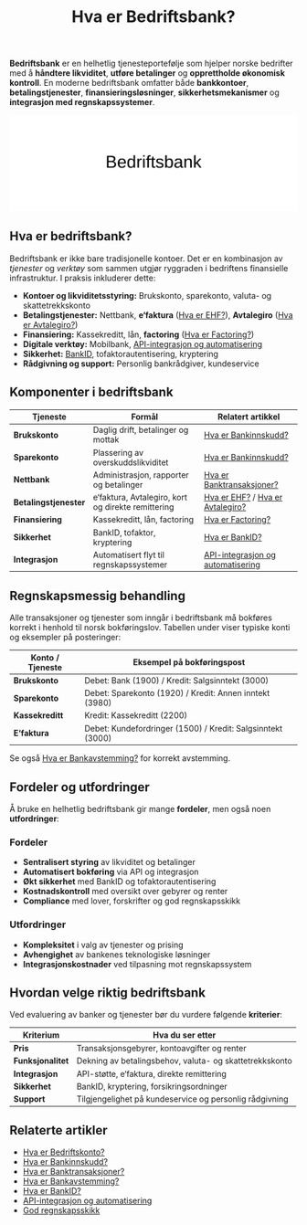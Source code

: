 ﻿---
title: "Hva er Bedriftsbank?"
seoTitle: "Hva er Bedriftsbank?"
meta_description: '**Bedriftsbank** er en helhetlig tjenesteportefølje som hjelper norske bedrifter med å **håndtere likviditet**, **utføre betalinger** og **opprettholde øko...'
slug: bedriftsbank
type: blog
layout: pages/single
---

**Bedriftsbank** er en helhetlig tjenesteportefølje som hjelper norske bedrifter med å **håndtere likviditet**, **utføre betalinger** og **opprettholde økonomisk kontroll**. En moderne bedriftsbank omfatter både **bankkontoer**, **betalingstjenester**, **finansieringsløsninger**, **sikkerhetsmekanismer** og **integrasjon med regnskapssystemer**.

![Illustrasjon av konseptet bedriftsbank](bedriftsbank-image.svg)

## Hva er bedriftsbank?

Bedriftsbank er ikke bare tradisjonelle kontoer. Det er en kombinasjon av _tjenester_ og _verktøy_ som sammen utgjør ryggraden i bedriftens finansielle infrastruktur. I praksis inkluderer dette:

* **Kontoer og likviditetsstyring:** Brukskonto, sparekonto, valuta- og skattetrekkskonto
* **Betalingstjenester:** Nettbank, **e‘faktura** ([Hva er EHF?](/blogs/regnskap/hva-er-ehf "Hva er EHF og elektronisk fakturering")), **Avtalegiro** ([Hva er Avtalegiro?](/blogs/regnskap/hva-er-avtalegiro "Hva er Avtalegiro? Automatiserte betalinger med avtalegiro"))
* **Finansiering:** Kassekreditt, lån, **factoring** ([Hva er Factoring?](/blogs/regnskap/hva-er-factoring "Hva er Factoring? Fordeler og regnskapsføring"))
* **Digitale verktøy:** Mobilbank, [API-integrasjon og automatisering](/blogs/regnskap/api-integrasjon-automatisering-regnskap "API-integrasjon og automatisering i regnskap")
* **Sikkerhet:** [BankID](/blogs/regnskap/hva-er-bankid "Hva er BankID? To-faktor autentisering i Norge"), tofaktorautentisering, kryptering
* **Rådgivning og support:** Personlig bankrådgiver, kundeservice

## Komponenter i bedriftsbank

| Tjeneste           | Formål                                       | Relatert artikkel                                                           |
|--------------------|----------------------------------------------|------------------------------------------------------------------------------|
| **Brukskonto**     | Daglig drift, betalinger og mottak           | [Hva er Bankinnskudd?](/blogs/regnskap/hva-er-bankinnskudd "Bankinnskudd i regnskap: Typer og føring") |
| **Sparekonto**     | Plassering av overskuddslikviditet           | [Hva er Bankinnskudd?](/blogs/regnskap/hva-er-bankinnskudd "Bankinnskudd i regnskap: Typer og føring") |
| **Nettbank**       | Administrasjon, rapporter og betalinger       | [Hva er Banktransaksjoner?](/blogs/regnskap/hva-er-banktransaksjoner "Banktransaksjoner i regnskap: Registrering og kontroll") |
| **Betalingstjenester** | e‘faktura, Avtalegiro, kort og direkte remittering | [Hva er EHF?](/blogs/regnskap/hva-er-ehf "Hva er EHF og elektronisk fakturering") / [Hva er Avtalegiro?](/blogs/regnskap/hva-er-avtalegiro "Hva er Avtalegiro? Automatiserte betalinger med avtalegiro") |
| **Finansiering**   | Kassekreditt, lån, factoring                   | [Hva er Factoring?](/blogs/regnskap/hva-er-factoring "Hva er Factoring? Fordeler og regnskapsføring") |
| **Sikkerhet**      | BankID, tofaktor, kryptering                   | [Hva er BankID?](/blogs/regnskap/hva-er-bankid "Hva er BankID? To-faktor autentisering i Norge") |
| **Integrasjon**    | Automatisert flyt til regnskapssystemer        | [API-integrasjon og automatisering](/blogs/regnskap/api-integrasjon-automatisering-regnskap "API-integrasjon og automatisering i regnskap") |

## Regnskapsmessig behandling

Alle transaksjoner og tjenester som inngår i bedriftsbank må bokføres korrekt i henhold til norsk bokføringslov. Tabellen under viser typiske konti og eksempler på posteringer:

| Konto / Tjeneste    | Eksempel på bokføringspost                                            |
|---------------------|------------------------------------------------------------------------|
| **Brukskonto**      | Debet: Bank (1900) / Kredit: Salgsinntekt (3000)                        |
| **Sparekonto**      | Debet: Sparekonto (1920) / Kredit: Annen inntekt (3980)                 |
| **Kassekreditt**    | Kredit: Kassekreditt (2200)                                             |
| **E‘faktura**       | Debet: Kundefordringer (1500) / Kredit: Salgsinntekt (3000)             |

Se også [Hva er Bankavstemming?](/blogs/regnskap/hva-er-bankavstemming "Bankavstemming i regnskap: Prosess og kontroll") for korrekt avstemming.

## Fordeler og utfordringer

Å bruke en helhetlig bedriftsbank gir mange **fordeler**, men også noen **utfordringer**:

### Fordeler
* **Sentralisert styring** av likviditet og betalinger
* **Automatisert bokføring** via API og integrasjon
* **Økt sikkerhet** med BankID og tofaktorautentisering
* **Kostnadskontroll** med oversikt over gebyrer og renter
* **Compliance** med lover, forskrifter og god regnskapsskikk

### Utfordringer
* **Kompleksitet** i valg av tjenester og prising
* **Avhengighet** av bankenes teknologiske løsninger
* **Integrasjonskostnader** ved tilpasning mot regnskapssystem

## Hvordan velge riktig bedriftsbank

Ved evaluering av banker og tjenester bør du vurdere følgende **kriterier**:

| Kriterium          | Hva du ser etter                                           |
|--------------------|------------------------------------------------------------|
| **Pris**           | Transaksjonsgebyrer, kontoavgifter og renter               |
| **Funksjonalitet** | Dekning av betalingsbehov, valuta- og skattetrekkskonto    |
| **Integrasjon**    | API-støtte, e‘faktura, direkte remittering                 |
| **Sikkerhet**      | BankID, kryptering, forsikringsordninger                   |
| **Support**        | Tilgjengelighet på kundeservice og personlig rådgivning    |

## Relaterte artikler

* [Hva er Bedriftskonto?](/blogs/regnskap/bedriftskonto "Hva er Bedriftskonto? Alt du trenger vite om bedriftens bankkontoer")
* [Hva er Bankinnskudd?](/blogs/regnskap/hva-er-bankinnskudd "Bankinnskudd i regnskap: Typer og føring")
* [Hva er Banktransaksjoner?](/blogs/regnskap/hva-er-banktransaksjoner "Banktransaksjoner i regnskap: Registrering og kontroll")
* [Hva er Bankavstemming?](/blogs/regnskap/hva-er-bankavstemming "Bankavstemming i regnskap: Prosess og kontroll")
* [Hva er BankID?](/blogs/regnskap/hva-er-bankid "Hva er BankID? To-faktor autentisering i Norge")
* [API-integrasjon og automatisering](/blogs/regnskap/api-integrasjon-automatisering-regnskap "API-integrasjon og automatisering i regnskap")
* [God regnskapsskikk](/blogs/regnskap/god-regnskapsskikk "God regnskapsskikk: Prinsipper for norsk regnskap")











